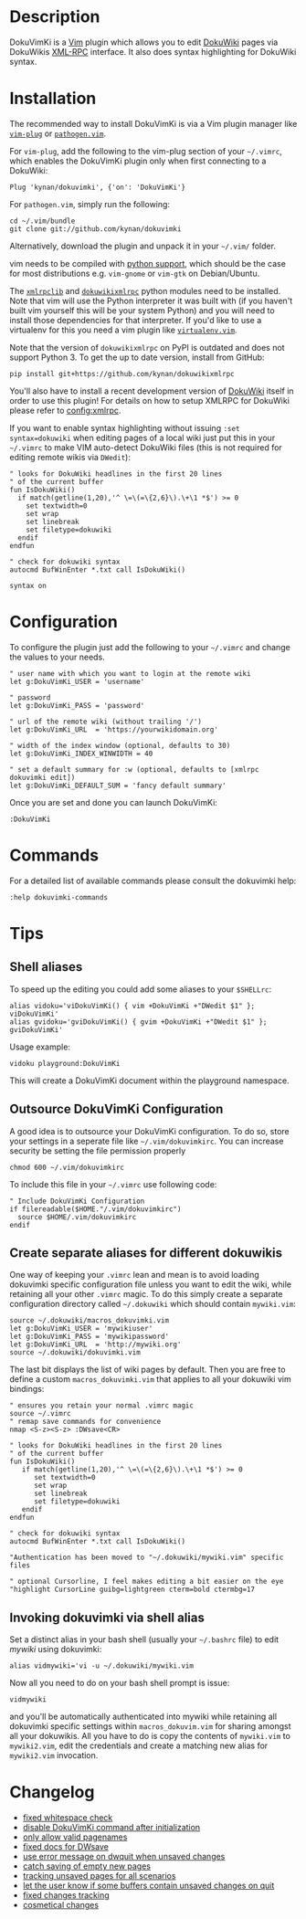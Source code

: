 # Description

DokuVimKi is a [Vim](https://www.vim.org/) plugin which allows you to edit
[DokuWiki](https://dokuwiki.org) pages via DokuWikis
[XML-RPC](https://dokuwiki.org/devel:xmlrpc) interface. It also does syntax
highlighting for DokuWiki syntax.

# Installation

The recommended way to install DokuVimKi is via a Vim plugin manager like
[`vim-plug`](https://github.com/junegunn/vim-plug) or
[`pathogen.vim`](https://github.com/tpope/vim-pathogen).

For `vim-plug`, add the following to the vim-plug section of your `~/.vimrc`,
which enables the DokuVimKi plugin only when first connecting to a DokuWiki:

    Plug 'kynan/dokuvimki', {'on': 'DokuVimKi'}

For `pathogen.vim`, simply run the following:

    cd ~/.vim/bundle
    git clone git://github.com/kynan/dokuvimki

Alternatively, download the plugin and unpack it in your `~/.vim/` folder.

vim needs to be compiled with [python
support](http://vimdoc.sourceforge.net/htmldoc/if_pyth.html), which should be
the case for most distributions e.g. `vim-gnome` or `vim-gtk` on Debian/Ubuntu.

The [`xmlrpclib`](https://pypi.org/project/xmlrpclib) and
[`dokuwikixmlrpc`](https://github.com/kynan/dokuwikixmlrpc) python modules
need to be installed. Note that vim will use the Python interpreter it was
built with (if you haven't built vim yourself this will be your system Python)
and you will need to install those dependencies for that interpreter. If you'd
like to use a virtualenv for this you need a vim plugin like
[`virtualenv.vim`](https://github.com/plytophogy/vim-virtualenv).

Note that the version of `dokuwikixmlrpc` on PyPI is outdated and does not
support Python 3. To get the up to date version, install from GitHub:

    pip install git+https://github.com/kynan/dokuwikixmlrpc

You'll also have to install a recent development version of
[DokuWiki](https://dokuwiki.org) itself in order to use this plugin! For
details on how to setup XMLRPC for DokuWiki please refer to
[config:xmlrpc](https://dokuwiki.org/devel:xmlrpc).

If you want to enable syntax highlighting without issuing `:set
syntax=dokuwiki` when editing pages of a local wiki just put this in your
`~/.vimrc` to make VIM auto-detect DokuWiki files (this is not required for
editing remote wikis via `DWedit`):

```
" looks for DokuWiki headlines in the first 20 lines
" of the current buffer
fun IsDokuWiki()
  if match(getline(1,20),'^ \=\(=\{2,6}\).\+\1 *$') >= 0
    set textwidth=0
    set wrap
    set linebreak
    set filetype=dokuwiki
  endif
endfun

" check for dokuwiki syntax
autocmd BufWinEnter *.txt call IsDokuWiki()

syntax on
```

# Configuration

To configure the plugin just add the following to your `~/.vimrc` and change
the values to your needs.

```
" user name with which you want to login at the remote wiki
let g:DokuVimKi_USER = 'username'

" password
let g:DokuVimKi_PASS = 'password'

" url of the remote wiki (without trailing '/')
let g:DokuVimKi_URL  = 'https://yourwikidomain.org'

" width of the index window (optional, defaults to 30)
let g:DokuVimKi_INDEX_WINWIDTH = 40

" set a default summary for :w (optional, defaults to [xmlrpc dokuvimki edit])
let g:DokuVimKi_DEFAULT_SUM = 'fancy default summary'
```

Once you are set and done you can launch DokuVimKi:
```
:DokuVimKi
```

# Commands

For a detailed list of available commands please consult the dokuvimki help:
```
:help dokuvimki-commands
```

# Tips

## Shell aliases

To speed up the editing you could add some aliases to your `$SHELLrc`:
```
alias vidoku='viDokuVimKi() { vim +DokuVimKi +"DWedit $1" }; viDokuVimKi'
alias gvidoku='gviDokuVimKi() { gvim +DokuVimKi +"DWedit $1" }; gviDokuVimKi'
```

Usage example:
```
vidoku playground:DokuVimKi
```

This will create a DokuVimKi document within the playground namespace.

## Outsource DokuVimKi Configuration

A good idea is to outsource your DokuVimKi configuration. To do so, store your
settings in a seperate file like `~/.vim/dokuvimkirc`. You can increase
security be setting the file permission properly
```
chmod 600 ~/.vim/dokuvimkirc
```

To include this file in your `~/.vimrc` use following code:
```
" Include DokuVimKi Configuration
if filereadable($HOME."/.vim/dokuvimkirc")
  source $HOME/.vim/dokuvimkirc
endif
```

## Create separate aliases for different dokuwikis

One way of keeping your `.vimrc` lean and mean is to avoid loading dokuvimki
specific configuration file unless you want to edit the wiki, while retaining
all your other `.vimrc` magic. To do this simply create a separate
configuration directory called `~/.dokuwiki` which should contain
`mywiki.vim`:
```
source ~/.dokuwiki/macros_dokuvimki.vim
let g:DokuVimKi_USER = 'mywikiuser'
let g:DokuVimKi_PASS = 'mywikipassword'
let g:DokuVimKi_URL  = 'http://mywiki.org'
source ~/.dokuwiki/dokuvimki.vim
```

The last bit displays the list of wiki pages by default. Then you are free to
define a custom `macros_dokuvimki.vim` that applies to all your dokuwiki vim
bindings:
```
" ensures you retain your normal .vimrc magic
source ~/.vimrc
" remap save commands for convenience
nmap <S-z><S-z> :DWsave<CR>

" looks for DokuWiki headlines in the first 20 lines
" of the current buffer
fun IsDokuWiki()
   if match(getline(1,20),'^ \=\(=\{2,6}\).\+\1 *$') >= 0
      set textwidth=0
      set wrap
      set linebreak
      set filetype=dokuwiki
   endif
endfun

" check for dokuwiki syntax
autocmd BufWinEnter *.txt call IsDokuWiki()

"Authentication has been moved to "~/.dokuwiki/mywiki.vim" specific files

" optional Cursorline, I feel makes editing a bit easier on the eye
"highlight CursorLine guibg=lightgreen cterm=bold ctermbg=17
```

## Invoking dokuvimki via shell alias

Set a distinct alias in your bash shell (usually your `~/.bashrc` file) to
edit *mywiki* using dokuvimki:
```
alias vidmywiki='vi -u ~/.dokuwiki/mywiki.vim
```

Now all you need to do on your bash shell prompt is issue:
```
vidmywiki
```

and you'll be automatically authenticated into mywiki while retaining all
dokuvimki specific settings within `macros_dokuvim.vim` for sharing amongst
all your dokuwikis. All you have to do is copy the contents of `mywiki.vim` to
`mywiki2.vim`, edit the credentials and create a matching new alias for
`mywiki2.vim` invocation.

# Changelog

* [fixed whitespace check](http://github.com/chimeric/dokuvimki/commit/f368b9c3ba506b128efddaecefa94d7cd3008a5c)
* [disable DokuVimKi command after initialization](http://github.com/chimeric/dokuvimki/commit/6f5413746aef603a088a9ef457d7ca79196c5619)
* [only allow valid pagenames](http://github.com/chimeric/dokuvimki/commit/da4f0d1797f96e066549fb842aa71d6978f78b8a)
* [fixed docs for DWsave](http://github.com/chimeric/dokuvimki/commit/4cce90344c0e2e002fb4a9ee6d4a263c4629a0ac)
* [use error message on dwquit when unsaved changes](http://github.com/chimeric/dokuvimki/commit/c74c1a73818d894f2920167cc89dea9dd8c52315)
* [catch saving of empty new pages](http://github.com/chimeric/dokuvimki/commit/172ec30ddc59e2e28b3b8c0d91fa3420ec309b6f)
* [tracking unsaved pages for all scenarios](http://github.com/chimeric/dokuvimki/commit/72be8cbbd1595528a6826855112a24efa5c8c25a)
* [let the user know if some buffers contain unsaved changes on quit](http://github.com/chimeric/dokuvimki/commit/264af4ed9440f550c121422ead496e538ba241e8)
* [fixed changes tracking](http://github.com/chimeric/dokuvimki/commit/7c42aa80892d6e60179836912331c1d6b12dea4e)
* [cosmetical changes](http://github.com/chimeric/dokuvimki/commit/6ff2d01fc1ab8d62728e706cf7ef1c197096f3d6)
